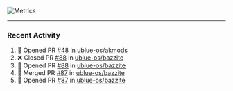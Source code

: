 ![Metrics](https://metrics.lecoq.io/KyleGospo?template=classic&base=header%2C%20activity%2C%20community%2C%20repositories%2C%20metadata&base.indepth=false&base.hireable=false&base.skip=false&config.timezone=America%2FLos_Angeles)

---
### Recent Activity
<!--START_SECTION:activity-->
1. 💪 Opened PR [#48](https://github.com/ublue-os/akmods/pull/48) in [ublue-os/akmods](https://github.com/ublue-os/akmods)
2. ❌ Closed PR [#88](https://github.com/ublue-os/bazzite/pull/88) in [ublue-os/bazzite](https://github.com/ublue-os/bazzite)
3. 💪 Opened PR [#88](https://github.com/ublue-os/bazzite/pull/88) in [ublue-os/bazzite](https://github.com/ublue-os/bazzite)
4. 🎉 Merged PR [#87](https://github.com/ublue-os/bazzite/pull/87) in [ublue-os/bazzite](https://github.com/ublue-os/bazzite)
5. 💪 Opened PR [#87](https://github.com/ublue-os/bazzite/pull/87) in [ublue-os/bazzite](https://github.com/ublue-os/bazzite)
<!--END_SECTION:activity-->
